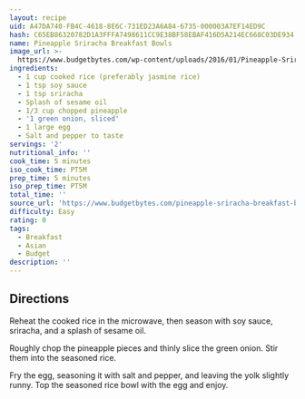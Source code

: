 ```yaml
---
layout: recipe
uid: A47DA740-FB4C-4618-8E6C-731ED23A6A84-6735-000003A7EF14ED9C
hash: C65EB86320782D1A3FFFA7498611CC9E38BF58EBAF416D5A214EC668C03DE934
name: Pineapple Sriracha Breakfast Bowls
image_url: >-
  https://www.budgetbytes.com/wp-content/uploads/2016/01/Pineapple-Sriracha-Breakfast-Bowl-text-300x400.jpg
ingredients:
  - 1 cup cooked rice (preferably jasmine rice)
  - 1 tsp soy sauce
  - 1 tsp sriracha
  - Splash of sesame oil
  - 1/3 cup chopped pineapple
  - '1 green onion, sliced'
  - 1 large egg
  - Salt and pepper to taste
servings: '2'
nutritional_info: ''
cook_time: 5 minutes
iso_cook_time: PT5M
prep_time: 5 minutes
iso_prep_time: PT5M
total_time: ''
source_url: 'https://www.budgetbytes.com/pineapple-sriracha-breakfast-bowls/'
difficulty: Easy
rating: 0
tags:
  - Breakfast
  - Asian
  - Budget
description: ''
---
```

## Directions

Reheat the cooked rice in the microwave, then season with soy sauce, sriracha, and a splash of sesame oil.

Roughly chop the pineapple pieces and thinly slice the green onion. Stir them into the seasoned rice.

Fry the egg, seasoning it with salt and pepper, and leaving the yolk slightly runny. Top the seasoned rice bowl with the egg and enjoy.
